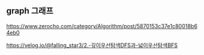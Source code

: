 ## graph 그래프 ##

https://www.zerocho.com/category/Algorithm/post/5870153c37e1c80018b64eb0

https://velog.io/@falling_star3/2.-깊이우선탐색DFS과-넓이우선탐색BFS